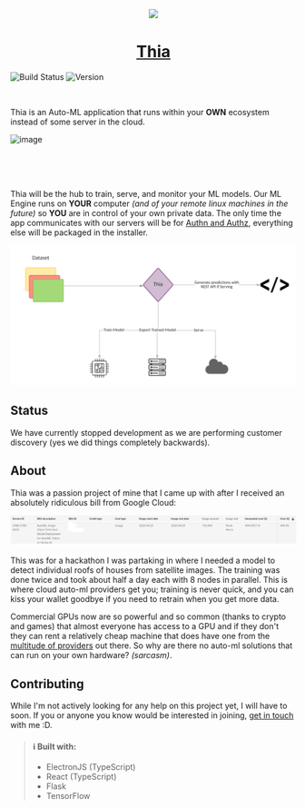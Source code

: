 <p align="center">
  <a href="https://thia.tech">
    <picture>
      <source media="(prefers-color-scheme: dark)" srcset="https://thia.tech/logo/thia-icon.svg">
      <img src="https://thia.tech/logo/thia-icon.svg" height="128">
    </picture>
    <h1 align=center>Thia</h1>
  </a>
</p>

![Build Status](https://github.com/Thia-AI/Auto-AI/actions/workflows/main.yml/badge.svg) ![Version](https://img.shields.io/badge/Version-alpha-red)

<br />

Thia is an Auto-ML application that runs within your **OWN** ecosystem instead of some server in the cloud.

![image](https://user-images.githubusercontent.com/15899753/208352477-ef647bb8-bb6d-4e62-96a1-f421e9eaa375.png)

<br />
<br />
<br />

Thia will be the hub to train, serve, and monitor your ML models. Our ML Engine runs on **YOUR** computer _(and of your remote linux machines in the future)_ so **YOU** are in control of your own private data. The only time the app communicates with our servers will be for [Authn and Authz](https://www.cloudflare.com/en-ca/learning/access-management/authn-vs-authz/ 'Learn about the difference'), everything else will be packaged in the installer.

![yes](./doc/images/how_thia_works.png)

## Status

We have currently stopped development as we are performing customer discovery (yes we did things completely backwards).

## About

Thia was a passion project of mine that I came up with after I received an absolutely ridiculous bill from Google Cloud:

![yes](./doc/images/automl_pricing_example.png)

This was for a hackathon I was partaking in where I needed a model to detect individual roofs of houses from satellite images. The training was done twice and took about half a day each with 8 nodes in parallel. This is where cloud auto-ml providers get you; training is never quick, and you can kiss your wallet goodbye if you need to retrain when you get more data.

Commercial GPUs now are so powerful and so common (thanks to crypto and games) that almost everyone has access to a GPU and if they don't they can rent a relatively cheap machine that does have one from the [multitude of providers](https://geekflare.com/best-cloud-gpu-platforms/ 'List of some GPU providers ') out there. So why are there no auto-ml solutions that can run on your own hardware? _(sarcasm)_.

## Contributing

While I'm not actively looking for any help on this project yet, I will have to soon. If you or anyone you know would be interested in joining, [get in touch](https://www.linkedin.com/in/ritesh-ahlawat/ 'My LinkedIn') with me :D.

> #### ℹ️ Built with:
> - ElectronJS (TypeScript)
> - React (TypeScript)
> - Flask
> - TensorFlow
